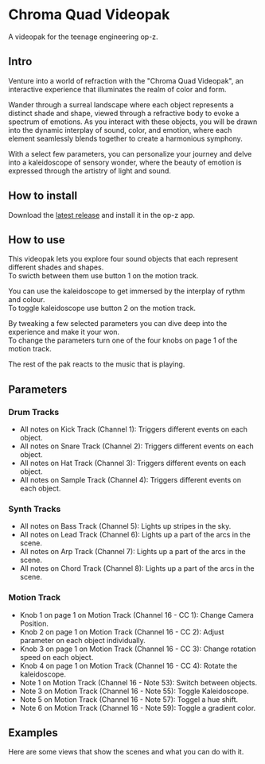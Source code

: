 # Chroma Quad Videopak

A videopak for the teenage engineering op-z.


## Intro

Venture into a world of refraction with the "Chroma Quad Videopak", an interactive experience that illuminates the realm of color and form.

Wander through a surreal landscape where each object represents a distinct shade and shape, viewed through a refractive body to evoke a spectrum of emotions. As you interact with these objects, you will be drawn into the dynamic interplay of sound, color, and emotion, where each element seamlessly blends together to create a harmonious symphony.

With a select few parameters, you can personalize your journey and delve into a kaleidoscope of sensory wonder, where the beauty of emotion is expressed through the artistry of light and sound.


## How to install

Download the [latest release](https://github.com/matthiasmeissen/chroma-quad-videopak/releases/tag/1.0.0) and install it in the op-z app.


## How to use

This videopak lets you explore four sound objects that each represent different shades and shapes.  
To swicth between them use button 1 on the motion track.

You can use the kaleidoscope to get immersed by the interplay of rythm and colour.  
To toggle kaleidoscope use button 2 on the motion track.

By tweaking a few selected parameters you can dive deep into the experience and make it your won.  
To change the parameters turn one of the four knobs on page 1 of the motion track.

The rest of the pak reacts to the music that is playing.


## Parameters

### Drum Tracks

- All notes on Kick Track (Channel 1): Triggers different events on each object.
- All notes on Snare Track (Channel 2): Triggers different events on each object.
- All notes on Hat Track (Channel 3): Triggers different events on each object.
- All notes on Sample Track (Channel 4): Triggers different events on each object.


### Synth Tracks

- All notes on Bass Track (Channel 5): Lights up stripes in the sky.
- All notes on Lead Track (Channel 6): Lights up a part of the arcs in the scene.
- All notes on Arp Track (Channel 7): Lights up a part of the arcs in the scene.
- All notes on Chord Track (Channel 8): Lights up a part of the arcs in the scene.


### Motion Track

- Knob 1 on page 1 on Motion Track (Channel 16 - CC 1): Change Camera Position.
- Knob 2 on page 1 on Motion Track (Channel 16 - CC 2): Adjust parameter on each object individually.
- Knob 3 on page 1 on Motion Track (Channel 16 - CC 3): Change rotation speed on each object.
- Knob 4 on page 1 on Motion Track (Channel 16 - CC 4): Rotate the kaleidoscope.
- Note 1 on Motion Track (Channel 16 - Note 53): Switch between objects.
- Note 3 on Motion Track (Channel 16 - Note 55): Toggle Kaleidoscope.
- Note 5 on Motion Track (Channel 16 - Note 57): Toggel a hue shift.
- Note 6 on Motion Track (Channel 16 - Note 59): Toggle a gradient color.


## Examples

Here are some views that show the scenes and what you can do with it.
